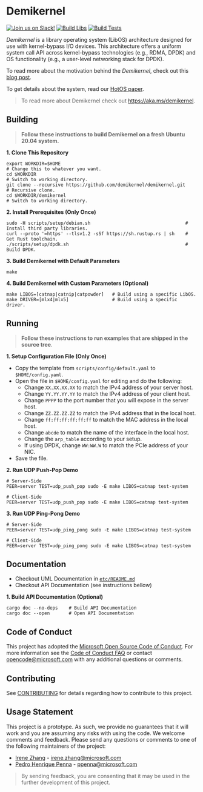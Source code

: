 Demikernel
==========

[![Join us on Slack!](https://img.shields.io/badge/chat-on%20Slack-e01563.svg)](https://join.slack.com/t/demikernel/shared_invite/zt-11i6lgaw5-HFE_IAls7gUX3kp1XSab0g)
[![Build Libs](https://github.com/demikernel/demikernel/actions/workflows/build-libs.yml/badge.svg)](https://github.com/demikernel/demikernel/actions/workflows/build-libs.yml)
[![Build Tests](https://github.com/demikernel/demikernel/actions/workflows/build-tests.yml/badge.svg)](https://github.com/demikernel/demikernel/actions/workflows/build-tests.yml)

_Demikernel_ is a library operating system (LibOS) architecture designed for use
with kernel-bypass I/O devices. This architecture offers a uniform system call
API across kernel-bypass technologies (e.g., RDMA, DPDK) and OS functionality
(e.g., a user-level networking stack for DPDK).

To read more about the motivation behind the _Demikernel_, check out
this [blog
post](http://irenezhang.net/blog/2019/05/21/demikernel.html).

To get details about the system, read our [HotOS
paper](http://irenezhang.net//papers/demikernel-hotos19.pdf).

> To read more about Demikernel check out https://aka.ms/demikernel.

Building
--------

> **Follow these instructions to build Demikernel on a fresh Ubuntu 20.04 system.**

**1. Clone This Repository**
```
export WORKDIR=$HOME                                                  # Change this to whatever you want.
cd $WORKDIR                                                           # Switch to working directory.
git clone --recursive https://github.com/demikernel/demikernel.git    # Recursive clone.
cd $WORKDIR/demikernel                                                # Switch to working directory.
```

**2. Install Prerequisites (Only Once)**
```
sudo -H scripts/setup/debian.sh                                   # Install third party libraries.
curl --proto '=https' --tlsv1.2 -sSf https://sh.rustup.rs | sh    # Get Rust toolchain.
./scripts/setup/dpdk.sh                                           # Build DPDK.
```

**3. Build Demikernel with Default Parameters**
```
make
```

**4. Build Demikernel with Custom Parameters (Optional)**
```
make LIBOS=[catnap|catnip|catpowder]   # Build using a specific LibOS.
make DRIVER=[mlx4|mlx5]                # Build using a specific driver.
```

Running
--------
> **Follow these instructions to run examples that are shipped in the source tree**.

**1. Setup Configuration File (Only Once)**

- Copy the template from `scripts/config/default.yaml` to `$HOME/config.yaml`.
- Open the file in `$HOME/config.yaml` for editing and do the following:
    - Change `XX.XX.XX.XX` to match the IPv4 address of your server host.
    - Change `YY.YY.YY.YY` to match the IPv4 address of your client host.
    - Change `PPPP` to the port number that you will expose in the server host.
    - Change `ZZ.ZZ.ZZ.ZZ` to match the IPv4 address that in the local host.
    - Change `ff:ff:ff:ff:ff:ff` to match the MAC address in the local host.
    - Change `abcde` to match the name of the interface in the local host.
    - Change the `arp_table` according to your setup.
    - If using DPDK, change `WW:WW.W` to match the PCIe address of your NIC.
- Save the file.

**2. Run UDP Push-Pop Demo**
```
# Server-Side
PEER=server TEST=udp_push_pop sudo -E make LIBOS=catnap test-system

# Client-Side
PEER=server TEST=udp_push_pop sudo -E make LIBOS=catnap test-system
```

**3. Run UDP Ping-Pong Demo**
```
# Server-Side
PEER=server TEST=udp_ping_pong sudo -E make LIBOS=catnap test-system

# Client-Side
PEER=server TEST=udp_ping_pong sudo -E make LIBOS=catnap test-system
```

Documentation
--------------

- Checkout UML Documentation in [`etc/README.md`](./etc/README.md)
- Checkout API Documentation (see instructions bellow)

**1. Build API Documentation (Optional)**
```
cargo doc --no-deps    # Build API Documentation
cargo doc --open       # Open API Documentation
```

Code of Conduct
---------------

This project has adopted the [Microsoft Open Source Code of Conduct](https://opensource.microsoft.com/codeofconduct/).
For more information see the [Code of Conduct FAQ](https://opensource.microsoft.com/codeofconduct/faq/)
or contact [opencode@microsoft.com](mailto:opencode@microsoft.com) with any additional questions or comments.

Contributing
------------

See [CONTRIBUTING](./CONTRIBUTING) for details regarding how to contribute
to this project.

Usage Statement
--------------

This project is a prototype. As such, we provide no guarantees that it will
work and you are assuming any risks with using the code. We welcome comments
and feedback. Please send any questions or comments to one of the following
maintainers of the project:

- [Irene Zhang](https://github.com/iyzhang) - [irene.zhang@microsoft.com](mailto:irene.zhang@microsoft.com)
- [Pedro Henrique Penna](https://github.com/ppenna) - [ppenna@microsoft.com](mailto:ppenna@microsoft.com)

> By sending feedback, you are consenting that it may be used  in the further
> development of this project.
